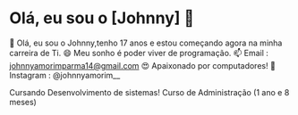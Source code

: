 # Olá, eu sou o [Johnny] 👋

🌱 Olá, eu sou o Johnny,tenho 17 anos e estou começando agora na minha carreira de Ti.
😄 Meu sonho é poder viver de programação.
📫 Email : johnnyamorimparma14@gmail.com 
😍 Apaixonado por computadores!
🔭 Instagram : @johnnyamorim__

Cursando Desenvolvimento de sistemas! 
Curso de Administração (1 ano e 8 meses)
